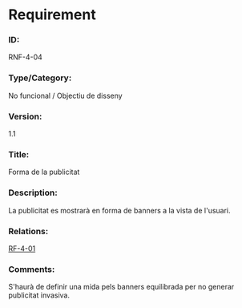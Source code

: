 # Requirement

### ID:
RNF-4-04

### Type/Category:
No funcional / 	Objectiu de disseny

### Version:
1.1

### Title:
Forma de la publicitat

### Description:
La publicitat es mostrarà en forma de banners a la vista de l'usuari.

### Relations:
[RF-4-01](./RF-4-01.md)

### Comments:
S'haurà de definir una mida pels banners equilibrada per no generar publicitat invasiva.
